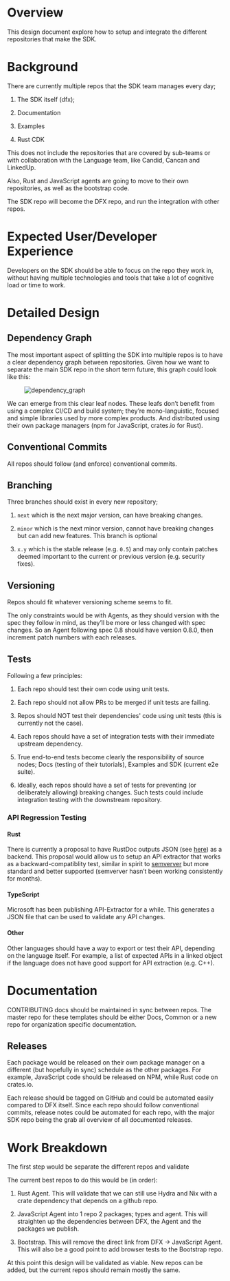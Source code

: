 # Overview

This design document explore how to setup and integrate the different
repositories that make the SDK.

# Background

There are currently multiple repos that the SDK team manages every day;

1.  The SDK itself (dfx);

2.  Documentation

3.  Examples

4.  Rust CDK

This does not include the repositories that are covered by sub-teams or
with collaboration with the Language team, like Candid, Cancan and
LinkedUp.

Also, Rust and JavaScript agents are going to move to their own
repositories, as well as the bootstrap code.

The SDK repo will become the DFX repo, and run the integration with
other repos.

# Expected User/Developer Experience

Developers on the SDK should be able to focus on the repo they work in,
without having multiple technologies and tools that take a lot of
cognitive load or time to work.

# Detailed Design

## Dependency Graph

The most important aspect of splitting the SDK into multiple repos is to
have a clear dependency graph between repositories. Given how we want to
separate the main SDK repo in the short term future, this graph could
look like this:

<figure>
<img src="dependency_graph" alt="dependency_graph" />
</figure>

We can emerge from this clear leaf nodes. These leafs don’t benefit from
using a complex CI/CD and build system; they’re mono-languistic, focused
and simple libraries used by more complex products. And distributed
using their own package managers (npm for JavaScript, crates.io for
Rust).

## Conventional Commits

All repos should follow (and enforce) conventional commits.

## Branching

Three branches should exist in every new repository;

1.  `next` which is the next major version, can have breaking changes.

2.  `minor` which is the next minor version, cannot have breaking
    changes but can add new features. This branch is optional

3.  `x.y` which is the stable release (e.g. `0.5`) and may only contain
    patches deemed important to the current or previous version (e.g.
    security fixes).

## Versioning

Repos should fit whatever versioning scheme seems to fit.

The only constraints would be with Agents, as they should version with
the spec they follow in mind, as they’ll be more or less changed with
spec changes. So an Agent following spec 0.8 should have version 0.8.0,
then increment patch numbers with each releases.

## Tests

Following a few principles:

1.  Each repo should test their own code using unit tests.

2.  Each repo should not allow PRs to be merged if unit tests are
    failing.

3.  Repos should NOT test their dependencies' code using unit tests
    (this is currently not the case).

4.  Each repos should have a set of integration tests with their
    immediate upstream dependency.

5.  True end-to-end tests become clearly the responsibility of source
    nodes; Docs (testing of their tutorials), Examples and SDK (current
    e2e suite).

6.  Ideally, each repos should have a set of tests for preventing (or
    deliberately allowing) breaking changes. Such tests could include
    integration testing with the downstream repository.

### API Regression Testing

#### Rust

There is currently a proposal to have RustDoc outputs JSON (see
[here](https://github.com/rust-lang/rfcs/pull/2963)) as a backend. This
proposal would allow us to setup an API extractor that works as a
backward-compatiblity test, similar in spirit to
[semverver](https://github.com/rust-dev-tools/rust-semverver) but more
standard and better supported (semverver hasn’t been working
consistently for months).

#### TypeScript

Microsoft has been publishing API-Extractor for a while. This generates
a JSON file that can be used to validate any API changes.

#### Other

Other languages should have a way to export or test their API, depending
on the language itself. For example, a list of expected APIs in a linked
object if the language does not have good support for API extraction
(e.g. C++).

# Documentation

CONTRIBUTING docs should be maintained in sync between repos. The master
repo for these templates should be either Docs, Common or a new repo for
organization specific documentation.

## Releases

Each package would be released on their own package manager on a
different (but hopefully in sync) schedule as the other packages. For
example, JavaScript code should be released on NPM, while Rust code on
crates.io.

Each release should be tagged on GitHub and could be automated easily
compared to DFX itself. Since each repo should follow conventional
commits, release notes could be automated for each repo, with the major
SDK repo being the grab all overview of all documented releases.

# Work Breakdown

The first step would be separate the different repos and validate

The current best repos to do this would be (in order):

1.  Rust Agent. This will validate that we can still use Hydra and Nix
    with a crate dependency that depends on a github repo.

2.  JavaScript Agent into 1 repo 2 packages; types and agent. This will
    straighten up the dependencies between DFX, the Agent and the
    packages we publish.

3.  Bootstrap. This will remove the direct link from DFX → JavaScript
    Agent. This will also be a good point to add browser tests to the
    Bootstrap repo.

At this point this design will be validated as viable. New repos can be
added, but the current repos should remain mostly the same.
